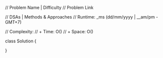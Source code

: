 // Problem Name | Difficulty
// Problem Link

// DSAs | Methods & Approaches
// Runtime: _ms (dd/mm/yyyy | __am/pm - GMT+7)

// Complexity:
// + Time: O()
// + Space: O()

class Solution {

}

